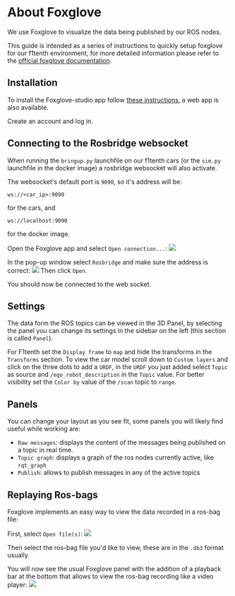# About Foxglove

We use Foxglove to visualize the data being published by our ROS
nodes.

This guide is intended as a series of instructions to quickly
setup foxglove for our f1tenth environment, for more detailed
information please refer to the [official foxglove documentation](https://docs.foxglove.dev/docs).

## Installation

To install the Foxglove-studio app follow [these instructions](https://foxglove.dev/download), a web app is also available.

Create an account and log in.

## Connecting to the Rosbridge websocket

When running the `bringup.py` launchfile on our f1tenth cars
(or the `sim.py` launchfile in the docker image) a rosbridge
websocket will also activate.

The websocket's default port is `9090`, so it's address will be:
```
ws://<car_ip>:9090
```
for the cars, and
```
ws://localhost:9090
```
for the docker image.

Open the Foxglove app and select `Open connection...`:
![](site:/assets/foxglove/open_connection.png)

In the pop-up window select `Rosbridge` and make sure the address
is correct:
![](site:/assets/foxglove/rosbridge.png)
Then click `Open`.

You should now be connected to the web socket.

## Settings

The data form the ROS topics can be viewed in the 3D Panel,
by selecting the panel you can change its settings in the sidebar
on the left (this section is called `Panel`).

For F1tenth set the `Display frame` to `map` and hide the
transforms in the `Transforms` section.
To view the car model scroll down to `Custom layers` and click
on the three dots to add a `URDF`, in the `URDF` you just added
select `Topic` as source and `/ego_robot_description` in the
`Topic` value.
For better visibility set the `Color by` value of the `/scan` topic
to `range`.

## Panels

You can change your layout as you see fit, some panels you will
likely find useful while working are:

- `Raw messages`: displays the content of the messages being published on a topic in real time.
- `Topic graph`: displays a graph of the ros nodes currently active, like `rqt_graph`
- `Publish`: allows to publish messages in any of the active topics

## Replaying Ros-bags

Foxglove implements an easy way to view the data recorded in a
ros-bag file:

First, select `Open file(s)`:
![](site:/assets/foxglove/open_file.png)

Then select the ros-bag file you'd like to view, these are in the `.db3` format usually.

You will now see the usual Foxglove panel with the addition of
a playback bar at the bottom that allows to view the ros-bag
recording like a video player:
![](site:/assets/foxglove/recording.png)